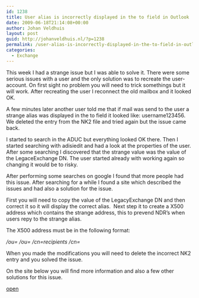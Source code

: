 ```yaml
---
id: 1238
title: User alias is incorrectly displayed in the to field in Outlook
date: 2009-06-18T21:14:08+00:00
author: Johan Veldhuis
layout: post
guid: http://johanveldhuis.nl/?p=1238
permalink: /user-alias-is-incorrectly-displayed-in-the-to-field-in-outlookgebruikers-alias-wordt-incorrect-weergeven-in-het-aan-veld-in-outlook/
categories:
  - Exchange
---
```

This week I had a strange issue but I was able to solve it. There were some serious issues with a user and the only solution was to recreate the user-account. On first sight no problem you will need to trick somethings but it will work. After recreating the user I reconnect the old mailbox and it looked OK.

A few minutes later another user told me that if mail was send to the user a strange alias was displayed in the to field it looked like: username123456. We deleted the entry from the NK2 file and tried again but the issue came back.

I started to search in the ADUC but everything looked OK there. Then I started searching with adisiedit and had a look at the properties of the user. After some searching I discovered that the strange value was the value of the LegaceExchange DN. The user started already with working again so changing it would be to risky.

After performing some searches on google I found that more people had this issue. After searching for a while I found a site which described the issues and had also a solution for the issue.

First you will need to copy the value of the LegacyExchange DN and then correct it so it will display the correct alias.  Next step it to create a X500 address which contains the strange address, this to prevend NDR&#8217;s when users repy to the strange alias.

The X500 address must be in the following format:

_/ou=<your organization name> /ou=<your organizational unit> /cn=recipients /cn=<alias>_

When you made the modifications you will need to delete the incorrect NK2 entry and you solved the issue.

On the site below you will find more information and also a few other solutions for this issue.

<a href="http://winzenz.blogspot.com/2005/10/outlook-autocomplete-and.html" target="_blank">open</a>
